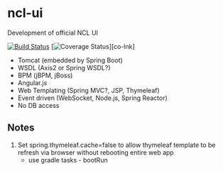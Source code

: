 # ncl-ui
Development of official NCL UI

[![Build Status][ci-img]][ci-lnk] [![Coverage Status][co-img]][co-lnk]

- Tomcat (embedded by Spring Boot)
- WSDL (Axis2 or Spring WSDL?)
- BPM (jBPM, jBoss)
- Angular.js
- Web Templating (Spring MVC?, JSP, Thymeleaf)
- Event driven (WebSocket, Node.js, Spring Reactor)
- No DB access

## Notes
1. Set spring.thymeleaf.cache=false to allow thymeleaf template to be refresh via browser without rebooting entire web app
    - use gradle tasks - bootRun

[ci-img]: https://travis-ci.org/nus-ncl/service-web.svg?branch=master
[ci-lnk]: https://travis-ci.org/nus-ncl/service-web
[co-img]: https://coveralls.io/repos/github/nus-ncl/service-web/badge.svg?branch=master
[ci-lnk]: https://coveralls.io/github/nus-ncl/service-web?branch=master
